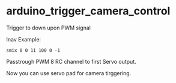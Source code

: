 # arduino_trigger_camera_control

Trigger to down upon PWM signal

Inav Example:
```
smix 0 0 11 100 0 -1
```
Passtrough PWM 8 RC channel to first Servo output.

Now you can use servo pad for camera tirggering.


